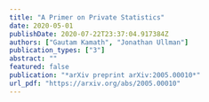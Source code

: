 ```yaml
---
title: "A Primer on Private Statistics"
date: 2020-05-01
publishDate: 2020-07-22T23:37:04.917384Z
authors: ["Gautam Kamath", "Jonathan Ullman"]
publication_types: ["3"]
abstract: ""
featured: false
publication: "*arXiv preprint arXiv:2005.00010*"
url_pdf: "https://arxiv.org/abs/2005.00010"
---
```


